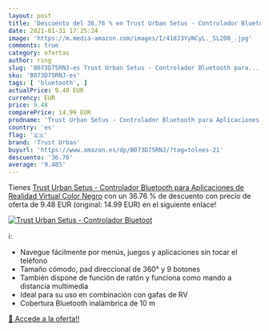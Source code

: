 ```yaml
---
layout: post
title: 'Descuento del 36.76 % en Trust Urban Setus - Controlador Bluetoot'
date: 2021-01-31 17:25:24
image: 'https://m.media-amazon.com/images/I/41dJ3YyNCyL._SL200_.jpg'
comments: true
category: ofertas
author: ring
slug: 'B073D75RNJ-es Trust Urban Setus - Controlador Bluetooth para...'
sku: 'B073D75RNJ-es'
tags: [ 'bluetooth', ]
actualPrice: 9.48 EUR
currency: EUR
price: 9.48
comparePrice: 14.99 EUR
prodname: 'Trust Urban Setus - Controlador Bluetooth para Aplicaciones de Realidad Virtual  Color Negro'
country: 'es'
flag: '🇪🇸'
brand: 'Trust Urban'
buyurl: 'https://www.amazon.es/dp/B073D75RNJ/?tag=tolees-21'
descuento: '36.76'
average: '9.485'
---
```


Tienes [Trust Urban Setus - Controlador Bluetooth para Aplicaciones de Realidad Virtual  Color Negro](https://www.amazon.es/dp/B073D75RNJ/?tag=tolees-21) con un 36.76 % de descuento con precio de oferta de 9.48 EUR (original: 14.99 EUR) en el siguiente enlace!

[![Trust Urban Setus - Controlador Bluetoot](https://m.media-amazon.com/images/I/41dJ3YyNCyL._SL200_.jpg)](https://www.amazon.es/dp/B073D75RNJ/?tag=tolees-21)

ℹ️:

- Navegue fácilmente por menús, juegos y aplicaciones sin tocar el teléfono
- Tamaño cómodo, pad direccional de 360° y 9 botones
- También dispone de función de ratón y funciona como mando a distancia multimedia
- Ideal para su uso en combinación con gafas de RV
- Cobertura Bluetooth inalámbrica de 10 m

[🛒 Accede a la oferta!!](https://www.amazon.es/dp/B073D75RNJ/?tag=tolees-21)
